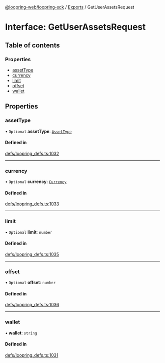 [@loopring-web/loopring-sdk](../README.md) / [Exports](../modules.md) / GetUserAssetsRequest

# Interface: GetUserAssetsRequest

## Table of contents

### Properties

- [assetType](GetUserAssetsRequest.md#assettype)
- [currency](GetUserAssetsRequest.md#currency)
- [limit](GetUserAssetsRequest.md#limit)
- [offset](GetUserAssetsRequest.md#offset)
- [wallet](GetUserAssetsRequest.md#wallet)

## Properties

### assetType

• `Optional` **assetType**: [`AssetType`](../enums/AssetType.md)

#### Defined in

[defs/loopring_defs.ts:1032](https://github.com/Loopring/loopring_sdk/blob/02976c9/src/defs/loopring_defs.ts#L1032)

___

### currency

• `Optional` **currency**: [`Currency`](../enums/Currency.md)

#### Defined in

[defs/loopring_defs.ts:1033](https://github.com/Loopring/loopring_sdk/blob/02976c9/src/defs/loopring_defs.ts#L1033)

___

### limit

• `Optional` **limit**: `number`

#### Defined in

[defs/loopring_defs.ts:1035](https://github.com/Loopring/loopring_sdk/blob/02976c9/src/defs/loopring_defs.ts#L1035)

___

### offset

• `Optional` **offset**: `number`

#### Defined in

[defs/loopring_defs.ts:1036](https://github.com/Loopring/loopring_sdk/blob/02976c9/src/defs/loopring_defs.ts#L1036)

___

### wallet

• **wallet**: `string`

#### Defined in

[defs/loopring_defs.ts:1031](https://github.com/Loopring/loopring_sdk/blob/02976c9/src/defs/loopring_defs.ts#L1031)
